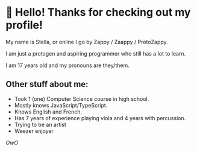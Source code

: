 # 👋 Hello! Thanks for checking out my profile!
My name is Stella, or online I go by Zappy / Zaappy / ProtoZappy.

I am just a protogen and aspiring programmer who still has a lot to learn.

I am 17 years old and my pronouns are they/them.

## Other stuff about me:
- Took 1 (one) Computer Science course in high school.
- Mostly knows JavaScript/TypeScript.
- Knows English and French.
- Has 7 years of experience playing viola and 4 years with percussion.
- Trying to be an artist
- Weezer enjoyer

*OwO*
